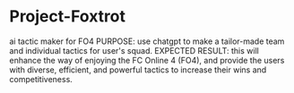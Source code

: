 # Project-Foxtrot
ai tactic maker for FO4
PURPOSE: use chatgpt to make a tailor-made team and individual tactics for user's squad.
EXPECTED RESULT: this will enhance the way of enjoying the FC Online 4 (FO4), 
and provide the users with diverse, efficient, and powerful tactics to increase their wins and competitiveness.
